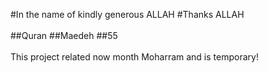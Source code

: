 #In the name of kindly generous ALLAH
#Thanks ALLAH
<br/>
<br/>
##Quran
##Maedeh
##55
<br/>
<br/>
This project related now month Moharram and is temporary!